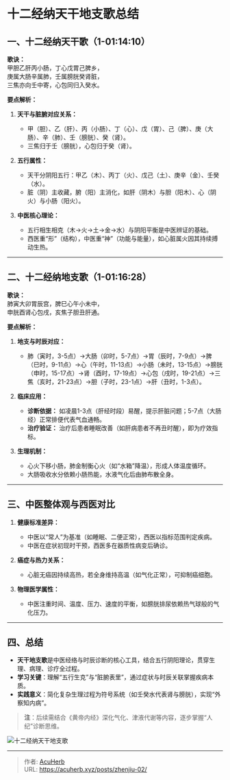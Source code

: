 # 十二经纳天干地支歌总结


## **一、十二经纳天干歌（1-01:14:10）**
**歌诀：**  
甲胆乙肝丙小肠，丁心戊胃己脾乡，  
庚属大肠辛属肺，壬属膀胱癸肾脏，  
三焦亦向壬中寄，心包同归入癸水。  

**要点解析：**  
1. **天干与脏腑对应关系：**  
   - 甲（胆）、乙（肝）、丙（小肠）、丁（心）、戊（胃）、己（脾）、庚（大肠）、辛（肺）、壬（膀胱）、癸（肾）。  
   - 三焦归于壬（膀胱），心包归于癸（肾）。  

2. **五行属性：**  
   - 天干分阴阳五行：甲乙（木）、丙丁（火）、戊己（土）、庚辛（金）、壬癸（水）。  
   - 脏（阴）主收藏，腑（阳）主消化，如肝（阴木）与胆（阳木）、心（阴火）与小肠（阳火）。  

3. **中医核心理论：**  
   - 五行相生相克（木→火→土→金→水）与阴阳平衡是中医辨证的基础。  
   - 西医重“形”（结构），中医重“神”（功能与能量），如心脏属火因其持续搏动生热。  

---

## **二、十二经纳地支歌（1-01:16:28）**
**歌诀：**  
肺寅大卯胃辰宫，脾巳心午小未中，  
申胱酉肾心包戌，亥焦子胆丑肝通。  

**要点解析：**  
1. **地支与时辰对应：**  
   - 肺（寅时，3-5点）→大肠（卯时，5-7点）→胃（辰时，7-9点）→脾（巳时，9-11点）→心（午时，11-13点）→小肠（未时，13-15点）→膀胱（申时，15-17点）→肾（酉时，17-19点）→心包（戌时，19-21点）→三焦（亥时，21-23点）→胆（子时，23-1点）→肝（丑时，1-3点）。  

2. **临床应用：**  
   - **诊断依据：** 如凌晨1-3点（肝经时段）易醒，提示肝脏问题；5-7点（大肠经）正常排便代表气血通畅。  
   - **治疗验证：** 治疗后患者睡眠改善（如肝病患者不再丑时醒），即为疗效指标。  

3. **生理机制：**  
   - 心火下移小肠，肺金制衡心火（如“水箱”降温），形成人体温度循环。  
   - 大肠吸收水分依赖小肠热能，水液气化后由肺布散全身。  

---

## **三、中医整体观与西医对比**
1. **健康标准差异：**  
   - 中医以“常人”为基准（如睡眠、二便正常），西医以指标范围判定疾病。  
   - 中医在症状初现时干预，西医多在器质性病变后确诊。  

2. **癌症与热力关系：**  
   - 心脏无癌因持续高热，若全身维持高温（如气化正常），可抑制癌细胞。  

3. **物理医学属性：**  
   - 中医注重时间、温度、压力、速度的平衡，如膀胱排尿依赖热气球般的气化压力。  

---

## **四、总结**
- **天干地支歌**是中医经络与时辰诊断的核心工具，结合五行阴阳理论，贯穿生理、病理、诊疗全过程。  
- **学习关键**：理解“五行生克”与“脏腑表里”，通过症状与时辰关联掌握疾病本质。  
- **实践意义**：简化复杂生理过程为符号系统（如壬癸水代表肾与膀胱），实现“外察知内病”。  

> **注**：后续需结合《黄帝内经》深化气化、津液代谢等内容，逐步掌握“人纪”诊断思维。

![十二经纳天干地支歌](http://img.xingtan.one/i/2025/07/11/6870bb3cb24bd.webp)

---

> 作者: [AcuHerb](https://acuherb.xyz)  
> URL: https://acuherb.xyz/posts/zhenjiu-02/  

